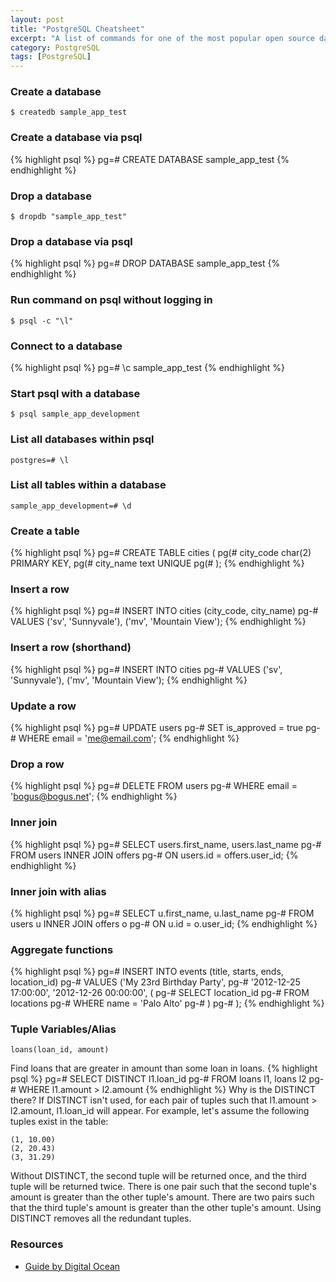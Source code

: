 ```yaml
---
layout: post
title: "PostgreSQL Cheatsheet"
excerpt: "A list of commands for one of the most popular open source databases."
category: PostgreSQL
tags: [PostgreSQL]
---
```


### Create a database
    $ createdb sample_app_test

### Create a database via psql
{% highlight psql %}
pg=# CREATE DATABASE sample_app_test
{% endhighlight %}
### Drop a database
    $ dropdb "sample_app_test"

### Drop a database via psql
{% highlight psql %}
pg=# DROP DATABASE sample_app_test
{% endhighlight %}
### Run command on psql without logging in
    $ psql -c "\l"

### Connect to a database
{% highlight psql %}
pg=# \c sample_app_test
{% endhighlight %}   
### Start psql with a database
    $ psql sample_app_development

### List all databases within psql
    postgres=# \l

### List all tables within a database
    sample_app_development=# \d

### Create a table
{% highlight psql %}
pg=# CREATE TABLE cities (
pg(#   city_code char(2) PRIMARY KEY,
pg(#   city_name text UNIQUE
pg(# );
{% endhighlight %}
### Insert a row
{% highlight psql %}
pg=# INSERT INTO cities (city_code, city_name)
pg-# VALUES ('sv', 'Sunnyvale'), ('mv', 'Mountain View');
{% endhighlight %}
### Insert a row (shorthand)
{% highlight psql %}
pg=# INSERT INTO cities
pg-# VALUES ('sv', 'Sunnyvale'), ('mv', 'Mountain View');
{% endhighlight %}
### Update a row
{% highlight psql %}
pg=# UPDATE users
pg-# SET is_approved = true
pg-# WHERE email = 'me@email.com';
{% endhighlight %}
### Drop a row
{% highlight psql %}
pg=# DELETE FROM users
pg-# WHERE email = 'bogus@bogus.net';
{% endhighlight %}
### Inner join
{% highlight psql %}
pg=# SELECT users.first_name, users.last_name
pg-# FROM users INNER JOIN offers
pg-# ON users.id = offers.user_id;
{% endhighlight %}
### Inner join with alias
{% highlight psql %}
pg=# SELECT u.first_name, u.last_name
pg-# FROM users u INNER JOIN offers o
pg-# ON u.id = o.user_id;
{% endhighlight %}
### Aggregate functions
{% highlight psql %}
pg=# INSERT INTO events (title, starts, ends, location_id)
pg-#    VALUES ('My 23rd Birthday Party',
pg-#    '2012-12-25 17:00:00', '2012-12-26 00:00:00', (
pg-#        SELECT location_id
pg-#        FROM locations
pg-#        WHERE name = 'Palo Alto'
pg-#    )
pg-# );
{% endhighlight %}

### Tuple Variables/Alias
    loans(loan_id, amount)

Find loans that are greater in amount than some loan in loans.
{% highlight psql %}
pg=# SELECT DISTINCT l1.loan_id
pg-# FROM loans l1, loans l2
pg-# WHERE l1.amount > l2.amount
{% endhighlight %}
Why is the DISTINCT there? If DISTINCT isn't used, for each pair of tuples
such that l1.amount > l2.amount, l1.loan_id will appear. For example, let's
assume the following tuples exist in the table:

    (1, 10.00)
    (2, 20.43)
    (3, 31.29)

Without DISTINCT, the second tuple will be returned once, and the third tuple
will be returned twice. There is one pair such that the second tuple's amount
is greater than the other tuple's amount. There are two pairs such that the
third tuple's amount is greater than the other tuple's amount. Using DISTINCT
removes all the redundant tuples.

### Resources

* [Guide by Digital Ocean](https://www.digitalocean.com/community/tutorials/how-to-install-and-use-postgresql-on-ubuntu-16-04)